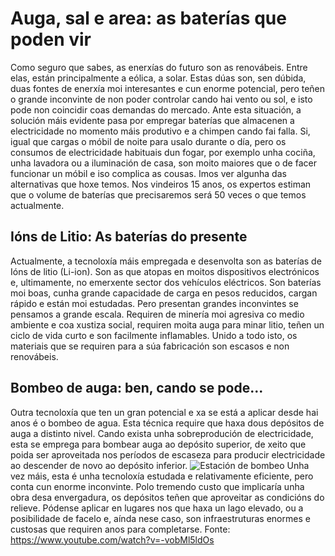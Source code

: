 # Auga, sal e area: as baterías que poden vir
Como seguro que sabes, as enerxías do futuro son as renovábeis. Entre elas, están principalmente a eólica, a solar. Estas dúas son, sen dúbida, duas fontes de enerxía moi interesantes e cun enorme potencial, pero teñen o grande inconvinte de non poder controlar cando hai vento ou sol, e isto pode non coincidir coas demandas do mercado.
Ante esta situación, a solución máis evidente pasa por empregar baterías que almacenen a electricidade no momento máis produtivo e a chimpen cando fai falla. Si, igual que cargas o móbil de noite para usalo durante o día, pero os consumos de electricidade habituais dun fogar, por exemplo unha cociña, unha lavadora ou a iluminación de casa, son moito maiores que o de facer funcionar un móbil e iso complica as cousas. Imos ver algunha das alternativas que hoxe temos. Nos vindeiros 15 anos, os expertos estiman que o volume de baterías que precisaremos será 50 veces o que temos actualmente.
## Ións de Litio: As baterías do presente
Actualmente, a tecnoloxía máis empregada e desenvolta son as baterías de Ións de litio (Li-ion). Son as que atopas en moitos dispositivos electrónicos e, ultimamente, no emerxente sector dos vehículos eléctricos. Son baterías moi boas, cunha grande capacidade de carga en pesos reducidos, cargan rápido e están moi estudadas. Pero presentan grandes inconvintes se pensamos a grande escala. Requiren de minería moi agresiva co medio ambiente e coa xustiza social, requiren moita auga para minar litio, teñen un ciclo de vida curto e son facilmente inflamables. Unido a todo isto, os materiais que se requiren para a súa fabricación son escasos e non renovábeis.
## Bombeo de auga: ben, cando se pode...
Outra tecnoloxía que ten un gran potencial e xa se está a aplicar desde hai anos é o bombeo de agua. Esta técnica require que haxa dous depósitos de auga a distinto nivel. Cando exista unha sobreprodución de electricidade, esta se emprega para bombear auga ao depósito superior, de xeito que poida ser aproveitada nos períodos de escaseza para producir electricidade ao descender de novo ao depósito inferior. 
![Estación de bombeo](https://upload.wikimedia.org/wikipedia/commons/9/9a/Pumpstor_racoon_mtn.jpg?20070913144453  "Estación de bombeo")
Unha vez máis, esta é unha tecnoloxía estudada e relativamente eficiente, pero conta cun enorme inconvinte. Polo tremendo custo que implicaría unha obra desa envergadura, os depósitos teñen que aproveitar as condicións do relieve. Pódense aplicar en lugares nos que haxa un lago elevado, ou a posibilidade de facelo e, aínda nese caso, son infraestruturas enormes e custosas que requiren anos para completarse.
Fonte: https://www.youtube.com/watch?v=-vobMl5ldOs

